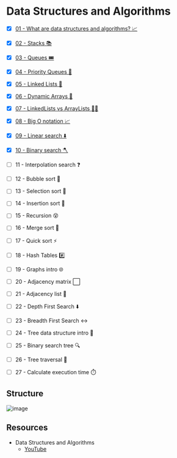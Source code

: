 # Data Structures and Algorithms

* [x] [01 - What are data structures and algorithms? 📈](./01-what-is-dsa/README.md)
* [x] [02 - Stacks 📚](./02-stacks/README.md)
* [x] [03 - Queues 🎟️](./03-queues/README.md)
* [x] [04 - Priority Queues 🥇](./04-priority/README.md)
* [x] [05 - Linked Lists 🔗](./05-linked-list/README.md)
* [x] [06 - Dynamic Arrays 🌱](./06-dynamic-array/README.md)
* [x] [07 - LinkedLists vs ArrayLists 🤼‍♂️](./07-vs/README.md)
* [x] [08 - Big O notation 📈](./08-big-o/README.md)
* [x] [09 - Linear search ⬇️](./09-linear-search/README.md)
* [x] [10 - Binary search 🪓](./10-binary-search/README.md)
* [ ] 11 - Interpolation search ❓
* [ ] 12 - Bubble sort 🤿
* [ ] 13 - Selection sort 🔦
* [ ] 14 - Insertion sort 🧩
* [ ] 15 - Recursion 😵
* [ ] 16 - Merge sort 🔪
* [ ] 17 - Quick sort ⚡
* [ ] 18 - Hash Tables #️⃣
* [ ] 19 - Graphs intro 🌐
* [ ] 20 - Adjacency matrix ⬜
* [ ] 21 - Adjacency list 📑
* [ ] 22 - Depth First Search ⬇️
* [ ] 23 - Breadth First Search ↔️
* [ ] 24 - Tree data structure intro 🌳
* [ ] 25 - Binary search tree 🔍
* [ ] 26 - Tree traversal 🧗
* [ ] 27 - Calculate execution time ⏱️


## Structure

![image](https://user-images.githubusercontent.com/76637730/210957730-892d6505-a39a-4e6a-8897-8be669d1b8cf.png)

## Resources 

* Data Structures and Algorithms
  - [YouTube](https://www.youtube.com/watch?v=CBYHwZcbD-s&t=11)
